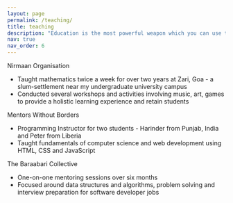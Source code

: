 ```yaml
---
layout: page
permalink: /teaching/
title: teaching
description: "Education is the most powerful weapon which you can use to change the world." The following are my volunteering experiences in education
nav: true
nav_order: 6
---
```


Nirmaan Organisation 
- Taught mathematics twice a week for over two years at Zari, Goa - a slum-settlement near my undergraduate university campus
- Conducted several workshops and activities involving music, art, games to provide a holistic learning experience and retain students

Mentors Without Borders 
- Programming Instructor for two students - Harinder from Punjab, India and Peter from Liberia
- Taught fundamentals of computer science and web development using HTML, CSS and JavaScript 

The Baraabari Collective
- One-on-one mentoring sessions over six months
- Focused around data structures and algorithms, problem solving and interview preparation for software developer jobs
